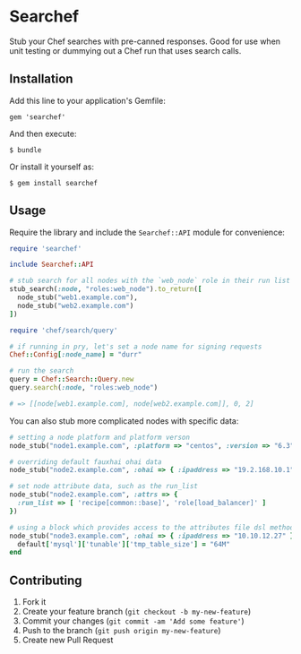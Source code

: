 # Searchef

Stub your Chef searches with pre-canned responses. Good for use when unit
testing or dummying out a Chef run that uses search calls.

## Installation

Add this line to your application's Gemfile:

    gem 'searchef'

And then execute:

    $ bundle

Or install it yourself as:

    $ gem install searchef

## Usage

Require the library and include the `Searchef::API` module for convenience:

```ruby
require 'searchef'

include Searchef::API
```

```ruby
# stub search for all nodes with the `web_node` role in their run list
stub_search(:node, "roles:web_node").to_return([
  node_stub("web1.example.com"),
  node_stub("web2.example.com")
])

require 'chef/search/query'

# if running in pry, let's set a node name for signing requests
Chef::Config[:node_name] = "durr"

# run the search
query = Chef::Search::Query.new
query.search(:node, "roles:web_node")

# => [[node[web1.example.com], node[web2.example.com]], 0, 2]
```

You can also stub more complicated nodes with specific data:

```ruby
# setting a node platform and platform verson
node_stub("node1.example.com", :platform => "centos", :version => "6.3")

# overriding default fauxhai ohai data
node_stub("node2.example.com", :ohai => { :ipaddress => "19.2.168.10.1" })

# set node attribute data, such as the run_list
node_stub("node2.example.com", :attrs => {
  :run_list => [ 'recipe[common::base]', 'role[load_balancer]' ]
})

# using a block which provides access to the attributes file dsl methods
node_stub("node3.example.com", :ohai => { :ipaddress => "10.10.12.27" }) do
  default['mysql']['tunable']['tmp_table_size'] = "64M"
end
```

## Contributing

1. Fork it
2. Create your feature branch (`git checkout -b my-new-feature`)
3. Commit your changes (`git commit -am 'Add some feature'`)
4. Push to the branch (`git push origin my-new-feature`)
5. Create new Pull Request
